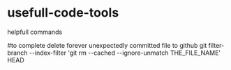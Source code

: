 # usefull-code-tools
helpfull commands

#to complete delete forever unexpectedly committed file to github
git filter-branch --index-filter 'git rm --cached --ignore-unmatch THE_FILE_NAME' HEAD
